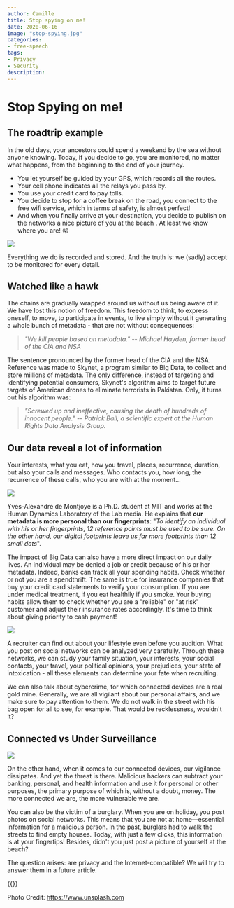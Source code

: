 ```yaml
---
author: Camille
title: Stop spying on me!
date: 2020-06-16
image: "stop-spying.jpg"
categories:
- free-speech
tags:
- Privacy
- Security
description:
---
```


# Stop Spying on me!


## The roadtrip example

In the old days, your ancestors could spend a weekend by the sea without anyone knowing. Today, if you decide to go, you are monitored, no matter what happens, from the beginning to the end of your journey. 

* You let yourself be guided by your GPS, which records all the routes. 
* Your cell phone indicates all the relays you pass by. 
* You use your credit card to pay tolls. 
* You decide to stop for a coffee break on the road, you connect to the free wifi service, which in terms of safety, is almost perfect! 
* And when you finally arrive at your destination, you decide to publish on the networks a nice picture of you at the beach . At least we know where you are! 😝


![](https://i.imgur.com/xgSEwgq.jpg)


Everything we do is recorded and stored. And the truth is: we (sadly) accept to be monitored for every detail. 

## Watched like a hawk

The chains are gradually wrapped around us without us being aware of it. We have lost this notion of freedom. This freedom to think, to express oneself, to move, to participate in events, to live simply without it generating a whole bunch of metadata - that are not without consequences:

> _"We kill people based on metadata."_
> -- <cite>Michael Hayden, former head of the CIA and NSA</cite>

The sentence pronounced by the former head of the CIA and the NSA. Reference was made to Skynet, a program similar to Big Data, to collect and store millions of metadata. The only difference, instead of targeting and identifying potential consumers, Skynet's algorithm aims to target future targets of American drones to eliminate terrorists in Pakistan. Only, it turns out his algorithm was:

> _"Screwed up and ineffective, causing the death of hundreds of innocent people."_
> -- <cite> Patrick Ball, a scientific expert at the Human Rights Data Analysis Group.</cite>


## Our data reveal a lot of information



Your interests, what you eat, how you travel, places, recurrence, duration, but also your calls and messages. Who contacts you, how long, the recurrence of these calls, who you are with at the moment...

![](https://i.imgur.com/9hsjx1a.jpg)

Yves-Alexandre de Montjoye is a Ph.D. student at MIT and works at the Human Dynamics Laboratory of the Lab media. He explains that **our metadata is more personal than our fingerprints**: "_To identify an individual with his or her fingerprints, 12 reference points must be used to be sure. On the other hand, our digital footprints leave us far more footprints than 12 small dots_".



The impact of Big Data can also have a more direct impact on our daily lives.  An individual may be denied a job or credit because of his or her metadata. Indeed, banks can track all your spending habits. Check whether or not you are a spendthrift. The same is true for insurance companies that buy your credit card statements to verify your consumption. If you are under medical treatment, if you eat healthily if you smoke. Your buying habits allow them to check whether you are a "reliable" or "at risk" customer and adjust their insurance rates accordingly. It's time to think about giving priority to cash payment!


![](https://i.imgur.com/klYN0ht.jpg)


A recruiter can find out about your lifestyle even before you audition. What you post on social networks can be analyzed very carefully. Through these networks, we can study your family situation, your interests, your social contacts, your travel, your political opinions, your prejudices, your state of intoxication - all these elements can determine your fate when recruiting.




We can also talk about cybercrime, for which connected devices are a real gold mine. Generally, we are all vigilant about our personal affairs, and we make sure to pay attention to them. We do not walk in the street with his bag open for all to see, for example. That would be recklessness, wouldn't it?


## Connected vs Under Surveillance

![](https://i.imgur.com/UVbpmes.jpg)

On the other hand, when it comes to our connected devices, our vigilance dissipates. And yet the threat is there. Malicious hackers can subtract your banking, personal, and health information and use it for personal or other purposes, the primary purpose of which is, without a doubt, money. The more connected we are, the more vulnerable we are.

You can also be the victim of a burglary. When you are on holiday, you post photos on social networks. This means that you are not at home—essential information for a malicious person. In the past, burglars had to walk the streets to find empty houses. Today, with just a few clicks, this information is at your fingertips!
Besides, didn't you just post a picture of yourself at the beach?

The question arises: are privacy and the Internet-compatible?
We will try to answer them in a future article.



{{<tweet id="1186666663191728129">}}

Photo Credit: https://www.unsplash.com
